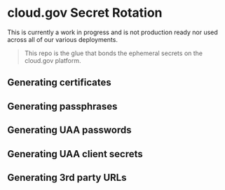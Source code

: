 # cloud.gov Secret Rotation

This is currently a work in progress and is not production ready nor used across
all of our various deployments.

> This repo is the glue that bonds the ephemeral secrets on the
> cloud.gov platform.

## Generating certificates
## Generating passphrases
## Generating UAA passwords
## Generating UAA client secrets
## Generating 3rd party URLs
